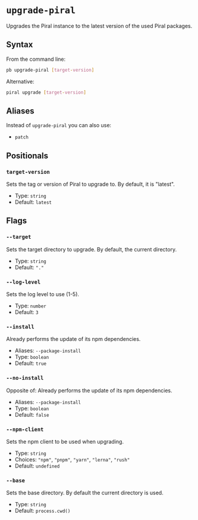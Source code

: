 # `upgrade-piral`

Upgrades the Piral instance to the latest version of the used Piral packages.

## Syntax

From the command line:

```sh
pb upgrade-piral [target-version]
```

Alternative:

```sh
piral upgrade [target-version]
```

## Aliases

Instead of `upgrade-piral` you can also use:

- `patch`

## Positionals

### `target-version`

Sets the tag or version of Piral to upgrade to. By default, it is "latest".


- Type: `string`
- Default: `latest`

## Flags

### `--target`

Sets the target directory to upgrade. By default, the current directory.


- Type: `string`
- Default: `"."`

### `--log-level`

Sets the log level to use (1-5).


- Type: `number`
- Default: `3`

### `--install`

Already performs the update of its npm dependencies.

- Aliases: `--package-install`
- Type: `boolean`
- Default: `true`

### `--no-install`

Opposite of:
Already performs the update of its npm dependencies.

- Aliases: `--package-install`
- Type: `boolean`
- Default: `false`

### `--npm-client`

Sets the npm client to be used when upgrading.


- Type: `string`
- Choices: `"npm"`, `"pnpm"`, `"yarn"`, `"lerna"`, `"rush"`
- Default: `undefined`

### `--base`

Sets the base directory. By default the current directory is used.


- Type: `string`
- Default: `process.cwd()`
